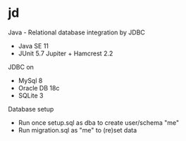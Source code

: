 # jd

Java - Relational database integration by JDBC

- Java SE 11
- JUnit 5.7 Jupiter + Hamcrest 2.2

JDBC on
- MySql 8
- Oracle DB 18c
- SQLite 3

Database setup
- Run once setup.sql as dba to create user/schema "me"
- Run migration.sql as "me" to (re)set data
